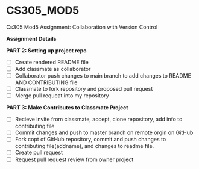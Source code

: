 # CS305_MOD5
Cs305 Mod5 Assignment: Collaboration with Version Control

**Assignment Details**

**PART 2: Setting up project repo**
  - [ ] Create rendered README file
  - [ ] Add classmate as collaborator
  - [ ] Collaborator push changes to main branch to add changes to README AND CONTRIBUTING file
  - [ ] Classmate to fork repository and proposed pull request 
  - [ ] Merge pull requeat into my repository

**PART 3: Make Contributes to Classmate Project**
  - [ ] Recieve invite from classmate, accept, clone repository, add info to contributing file
  - [ ] Commit changes and push to master branch on remote orgin on GitHub
  - [ ] Fork copt of GitHub repository, commit and push changes to contributing file(addname), and changes to readme file.
  - [ ] Create pull request
  - [ ] Request pull request review from owner project

